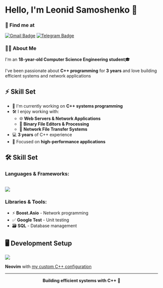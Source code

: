 # Hello, I'm Leonid Samoshenko 🤝

### 📍 Find me at
[![Gmail Badge](https://img.shields.io/badge/-Email-d14836?style=flat-square&logo=Gmail&logoColor=white&link=mailto:samoshenkoleonid@yandex.ru)](mailto:samoshenkoleonid@yandex.ru)
[![Telegram Badge](https://img.shields.io/badge/-Telegram-2CA5E0?style=flat-square&logo=telegram&logoColor=white&link=https://t.me/LeeDoor38)](https://t.me/LeeDoor38)
### 👨‍💻 About Me
I'm an **18-year-old Computer Science Engineering student**🎓

I've been passionate about **C++ programming** for **3 years** and love building efficient systems and network applications

## ⚡️ Skill Set

- 🔭 I'm currently working on **C++ systems programming**
- 🛠 I enjoy working with:
  - 🌐 **Web Servers & Network Applications**
  - 📁 **Binary File Editors & Processing**
  - 📡 **Network File Transfer Systems**
- 💻 **3 years** of C++ experience
- 🎯 Focused on **high-performance applications**

## 🛠 Skill Set

### **Languages & Frameworks:**
<br>
<img src="https://skillicons.dev/icons?i=cpp,linux,qt,cmake,docker" />

### **Libraries & Tools:**
- ⚡ **Boost.Asio** - Network programming
- ✅ **Google Test** - Unit testing
- 🗃 **SQL** - Database management

## 🖥 Development Setup
<img src="https://skillicons.dev/icons?i=linux,neovim" />

**Neovim** with [my custom C++ configuration](https://github.com/LeeDoor/neovim-config)

---

<div align="center">
  
**Building efficient systems with C++** 🚀

</div>
